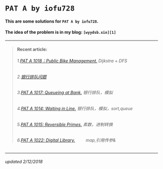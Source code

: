 # `PAT A by iofu728 `

#### This are some solutions for `PAT A by iofu728`.

#### The idea of the problem is in my blog: `[wyydsb.xin][1]`
-----
>#### Recent article:
>###### 1.[PAT A 1018：Public Bike Management.][2]  Dijkstra + DFS
>###### 2.[银行排队问题][3]
>###### 3.[PAT A 1017: Queueing at Bank.][4]        银行排队，模拟
>###### 4.[PAT A 1014: Waiting in Line.][5]         银行排队，模拟，sort,queue
>###### 5.[PAT A 1015: Reversible Primes.][6]       素数，进制转换
>###### 6.[PAT A 1022: Digital Library.][7]         map,引用传参&

-----
###### updated 2/12/2018


				
[1]:http://wyydsb.xin     "乌云压顶是吧"
[2]: http://wyydsb.xin/2018/02/11/1018/  "PAT A 1018: Public Bike Management (30)"
[3]: http://wyydsb.xin/2018/02/10/slfx/  "银行排队问题分析"
[4]: http://wyydsb.xin/2018/02/10/1017/  "PAT A 1017: Queueing at Bank (25)"
[5]: http://wyydsb.xin/2018/02/10/1014/  "PAT A 1014: Waiting in Line (30)"
[6]: http://wyydsb.xin/2018/02/10/1015/  "PAT A 1015:  Reversible Primes (20)"
[7]:http://wyydsb.xin/2018/02/09/1022/  "PAT A 1022: Digital Library (30)"
